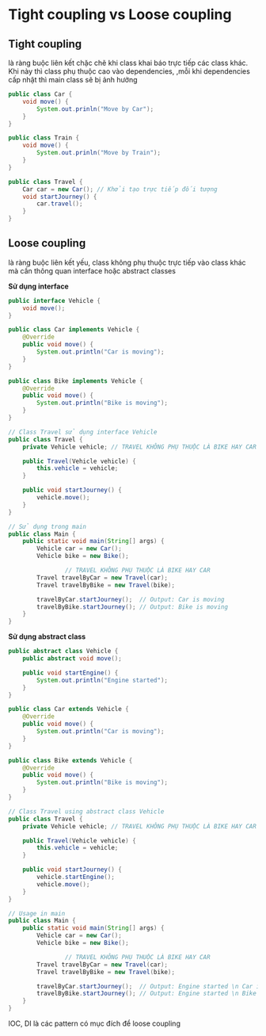 # Tight coupling vs Loose coupling
## **Tight coupling**

là ràng buộc liên kết chặc chẽ khi class khai báo trực tiếp các class khác. Khi này thì class phụ thuộc cao vào dependencies, ,mỗi khi dependencies cấp nhật thì main class sẽ bị ảnh hưởng

```java
public class Car {
    void move() {
        System.out.prinln("Move by Car");
    }
}

public class Train {
    void move() {
        System.out.prinln("Move by Train");
    }
}

public class Travel {
    Car car = new Car(); // Khởi tạo trực tiếp đối tượng
    void startJourney() {
        car.travel();
    }
}
```

## **Loose coupling**

là ràng buộc liên kết yếu, class không phụ thuộc trực tiếp vào class khác mà cần thông quan interface hoặc abstract classes

**Sử dụng interface**

```java
public interface Vehicle {
    void move();
}

public class Car implements Vehicle {
    @Override
    public void move() {
        System.out.println("Car is moving");
    }
}

public class Bike implements Vehicle {
    @Override
    public void move() {
        System.out.println("Bike is moving");
    }
}

// Class Travel sử dụng interface Vehicle
public class Travel {
    private Vehicle vehicle; // TRAVEL KHÔNG PHỤ THUỘC LÀ BIKE HAY CAR

    public Travel(Vehicle vehicle) {
        this.vehicle = vehicle;
    }

    public void startJourney() {
        vehicle.move();
    }
}

// Sử dụng trong main
public class Main {
    public static void main(String[] args) {
        Vehicle car = new Car();
        Vehicle bike = new Bike();

				// TRAVEL KHÔNG PHỤ THUỘC LÀ BIKE HAY CAR
        Travel travelByCar = new Travel(car);
        Travel travelByBike = new Travel(bike);

        travelByCar.startJourney();  // Output: Car is moving
        travelByBike.startJourney(); // Output: Bike is moving
    }
}

```

**Sử dụng abstract class**

```java
public abstract class Vehicle {
    public abstract void move();

    public void startEngine() {
        System.out.println("Engine started");
    }
}

public class Car extends Vehicle {
    @Override
    public void move() {
        System.out.println("Car is moving");
    }
}

public class Bike extends Vehicle {
    @Override
    public void move() {
        System.out.println("Bike is moving");
    }
}

// Class Travel using abstract class Vehicle
public class Travel {
    private Vehicle vehicle; // TRAVEL KHÔNG PHỤ THUỘC LÀ BIKE HAY CAR

    public Travel(Vehicle vehicle) {
        this.vehicle = vehicle;
    }

    public void startJourney() {
        vehicle.startEngine();
        vehicle.move();
    }
}

// Usage in main
public class Main {
    public static void main(String[] args) {
        Vehicle car = new Car();
        Vehicle bike = new Bike();

				// TRAVEL KHÔNG PHỤ THUỘC LÀ BIKE HAY CAR
        Travel travelByCar = new Travel(car);
        Travel travelByBike = new Travel(bike);

        travelByCar.startJourney();  // Output: Engine started \n Car is moving
        travelByBike.startJourney(); // Output: Engine started \n Bike is moving
    }
}
```

IOC, DI là các pattern có mục đích để loose coupling